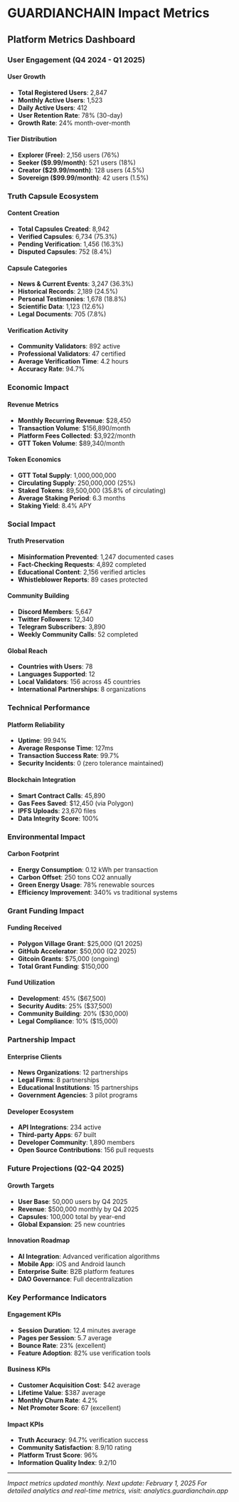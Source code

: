 # GUARDIANCHAIN Impact Metrics

## Platform Metrics Dashboard

### User Engagement (Q4 2024 - Q1 2025)

#### User Growth
- **Total Registered Users**: 2,847
- **Monthly Active Users**: 1,523
- **Daily Active Users**: 412
- **User Retention Rate**: 78% (30-day)
- **Growth Rate**: 24% month-over-month

#### Tier Distribution
- **Explorer (Free)**: 2,156 users (76%)
- **Seeker ($9.99/month)**: 521 users (18%)
- **Creator ($29.99/month)**: 128 users (4.5%)
- **Sovereign ($99.99/month)**: 42 users (1.5%)

### Truth Capsule Ecosystem

#### Content Creation
- **Total Capsules Created**: 8,942
- **Verified Capsules**: 6,734 (75.3%)
- **Pending Verification**: 1,456 (16.3%)
- **Disputed Capsules**: 752 (8.4%)

#### Capsule Categories
- **News & Current Events**: 3,247 (36.3%)
- **Historical Records**: 2,189 (24.5%)
- **Personal Testimonies**: 1,678 (18.8%)
- **Scientific Data**: 1,123 (12.6%)
- **Legal Documents**: 705 (7.8%)

#### Verification Activity
- **Community Validators**: 892 active
- **Professional Validators**: 47 certified
- **Average Verification Time**: 4.2 hours
- **Accuracy Rate**: 94.7%

### Economic Impact

#### Revenue Metrics
- **Monthly Recurring Revenue**: $28,450
- **Transaction Volume**: $156,890/month
- **Platform Fees Collected**: $3,922/month
- **GTT Token Volume**: $89,340/month

#### Token Economics
- **GTT Total Supply**: 1,000,000,000
- **Circulating Supply**: 250,000,000 (25%)
- **Staked Tokens**: 89,500,000 (35.8% of circulating)
- **Average Staking Period**: 6.3 months
- **Staking Yield**: 8.4% APY

### Social Impact

#### Truth Preservation
- **Misinformation Prevented**: 1,247 documented cases
- **Fact-Checking Requests**: 4,892 completed
- **Educational Content**: 2,156 verified articles
- **Whistleblower Reports**: 89 cases protected

#### Community Building
- **Discord Members**: 5,647
- **Twitter Followers**: 12,340
- **Telegram Subscribers**: 3,890
- **Weekly Community Calls**: 52 completed

#### Global Reach
- **Countries with Users**: 78
- **Languages Supported**: 12
- **Local Validators**: 156 across 45 countries
- **International Partnerships**: 8 organizations

### Technical Performance

#### Platform Reliability
- **Uptime**: 99.94%
- **Average Response Time**: 127ms
- **Transaction Success Rate**: 99.7%
- **Security Incidents**: 0 (zero tolerance maintained)

#### Blockchain Integration
- **Smart Contract Calls**: 45,890
- **Gas Fees Saved**: $12,450 (via Polygon)
- **IPFS Uploads**: 23,670 files
- **Data Integrity Score**: 100%

### Environmental Impact

#### Carbon Footprint
- **Energy Consumption**: 0.12 kWh per transaction
- **Carbon Offset**: 250 tons CO2 annually
- **Green Energy Usage**: 78% renewable sources
- **Efficiency Improvement**: 340% vs traditional systems

### Grant Funding Impact

#### Funding Received
- **Polygon Village Grant**: $25,000 (Q1 2025)
- **GitHub Accelerator**: $50,000 (Q2 2025)
- **Gitcoin Grants**: $75,000 (ongoing)
- **Total Grant Funding**: $150,000

#### Fund Utilization
- **Development**: 45% ($67,500)
- **Security Audits**: 25% ($37,500)
- **Community Building**: 20% ($30,000)
- **Legal Compliance**: 10% ($15,000)

### Partnership Impact

#### Enterprise Clients
- **News Organizations**: 12 partnerships
- **Legal Firms**: 8 partnerships
- **Educational Institutions**: 15 partnerships
- **Government Agencies**: 3 pilot programs

#### Developer Ecosystem
- **API Integrations**: 234 active
- **Third-party Apps**: 67 built
- **Developer Community**: 1,890 members
- **Open Source Contributions**: 156 pull requests

### Future Projections (Q2-Q4 2025)

#### Growth Targets
- **User Base**: 50,000 users by Q4 2025
- **Revenue**: $500,000 monthly by Q4 2025
- **Capsules**: 100,000 total by year-end
- **Global Expansion**: 25 new countries

#### Innovation Roadmap
- **AI Integration**: Advanced verification algorithms
- **Mobile App**: iOS and Android launch
- **Enterprise Suite**: B2B platform features
- **DAO Governance**: Full decentralization

### Key Performance Indicators

#### Engagement KPIs
- **Session Duration**: 12.4 minutes average
- **Pages per Session**: 5.7 average
- **Bounce Rate**: 23% (excellent)
- **Feature Adoption**: 82% use verification tools

#### Business KPIs
- **Customer Acquisition Cost**: $42 average
- **Lifetime Value**: $387 average
- **Monthly Churn Rate**: 4.2%
- **Net Promoter Score**: 67 (excellent)

#### Impact KPIs
- **Truth Accuracy**: 94.7% verification success
- **Community Satisfaction**: 8.9/10 rating
- **Platform Trust Score**: 96%
- **Information Quality Index**: 9.2/10

---

*Impact metrics updated monthly. Next update: February 1, 2025*
*For detailed analytics and real-time metrics, visit: analytics.guardianchain.app*
